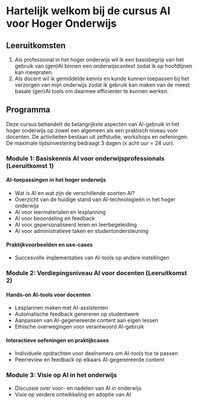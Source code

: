 # Hartelijk welkom bij de cursus AI voor Hoger Onderwijs

## Leeruitkomsten

1. Als professional in het hoger onderwijs wil ik een basisbegrip van het gebruik van (gen)AI binnen een onderwijscontext zodat ik op hoofdlijnen kan meepraten.
2. Als docent wil ik gemiddelde kennis en kunde kunnen toepassen bij het verzorgen van mijn onderwijs zodat ik gebruik kan maken van de meest basale (gen)AI tools om daarmee efficienter te kunnen werken.

## Programma
Deze cursus behandelt de belangrijkste aspecten van AI-gebruik in het hoger onderwijs op zowel een algemeen als een praktisch niveau voor docenten. De activiteiten bestaan uit zelfstudie, workshops en oefeningen. De maximale tijdsinvestering bedraagt 3 dagen (x acht uur = 24 uur).

### Module 1: Basiskennis AI voor onderwijsprofessionals (Leeruitkomst 1)

#### AI-toepassingen in het hoger onderwijs
- Wat is AI en wat zijn de verschillende soorten AI?
- Overzicht van de huidige stand van AI-technologieën in het hoger onderwijs
- AI voor leermaterialen en lesplanning
- AI voor beoordeling en feedback 
- AI voor gepersonaliseerd leren en leerbegeleiding
- AI voor administratieve taken en studentondersteuning

#### Praktijkvoorbeelden en use-cases
- Succesvolle implementaties van AI-tools op andere instellingen

### Module 2: Verdiepingsniveau AI voor docenten (Leeruitkomst 2) 

#### Hands-on AI-tools voor docenten
- Lesplannen maken met AI-assistenten
- Automatische feedback genereren op studentwerk
- Aanpassen van AI-gegenereerde content aan eigen lessen
- Ethische overwegingen voor verantwoord AI-gebruik

#### Interactieve oefeningen en praktijkcases
- Individuele opdrachten voor deelnemers om AI-tools toe te passen
- Peerreview en feedback op elkaars AI-gegenereerde content

### Module 3: Visie op AI in het onderwijs
- Discussie over voor- en nadelen van AI in onderwijs
- Visie op verdere ontwikkeling en adoptie van AI
